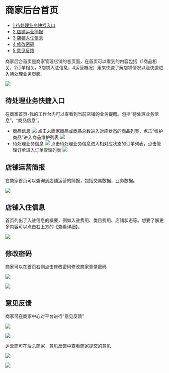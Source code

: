 # 商家后台首页

* [1 待处理业务快捷入口](#1)
* [2 店铺运营简报](#2)
* [3 店铺入住信息](#3)
* [4 修改密码](#4)
* [5 意见反馈](#5)

商家后台首页是商家管理店铺的总页面，在首页可以看到的内容包括（1商品相关，2订单相关，3店铺入驻信息，4运营概况）用来快速了解店铺情况以及快速进入待处理业务页面。

![](images/119.png)

## <a id="1">待处理业务快捷入口</a>

在商家首页-我的工作台内可以查看到当前店铺的业务提醒。包括“待处理业务信息”，“商品信息”。

- 商品信息
  ![](images/120.png)
  点击未商家商品或商品总数进入对应状态的商品列表，点击“维护商品”进入商品维护列表
  ![](images/121.png)
- 待处理业务信息
  ![](images/122.png)
  点击待处理业务信息进入相对应状态的订单列表，点击管理订单进入订单管理列表
  ![](images/123.png)
 
## <a id="2">店铺运营简报</a>

在商家首页可以查询到店铺运营的简报，包括交易数据，业务数据。

![](images/124.png)

## <a id="3">店铺入住信息</a>

首页列出了入驻信息的概要，例如入驻费用、类目费用、店铺状态等。想要了解更多内容可以点击右上方的【查看详细】。

![](images/shopapplyinfo01.png)




## <a id="4">修改密码</a>

商家可以在首页右侧点击修改密码修改商家登录密码

![](images/125.png)

![](images/126.png)

## <a id="5">意见反馈</a>

商家可在商家中心对平台进行“意见反馈”

![](images/127.png)

![](images/128.png)
 
运营商可在后头商家，意见反馈中查看商家提交的意见

![](images/129.png)

![](images/130.png)
